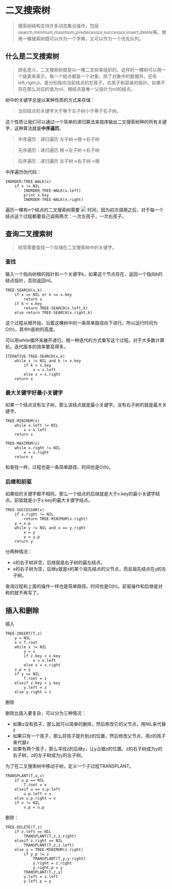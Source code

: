 # 二叉搜索树
> 搜索树结构支持许多动态集合操作，包括search,minimum,maximum,predecessor,successor,insert,delete等。使用一棵搜索树既可以作为一个字典，又可以作为一个优先队列。

## 什么是二叉搜索树
> 顾名思义，二叉搜索树就是以一棵二叉树来组织的。这样的一棵树可以用一个链表来表示，每一个结点都是一个对象，除了对象中的数据外，还有left,right,p，是分别指向当前结点的左孩子，右孩子和双亲的指针。如果不存在那么对应的值为nil。根结点是唯一父指针为nil的结点。

树中的关键字总是以某种性质的方式来存储：
> 当前结点的关键字大于等于左子树小于等于右子树。

这个性质让我们可以通过一个简单的递归算法来按序输出二叉搜索树种的所有关键字，这种算法就是**中序遍历**。
> 中序遍历：递归遍历 左子树->根->右子树

> 先序遍历：递归遍历 根->左子树->右子树

> 后序遍历：递归遍历 左子树->右子树->根

中序遍历伪代码：

    INORDER-TREE-WALK(x)
    	if x != NIL
    		INORDER-TREE-WALK(x.left)
    		print x.key
    		INORDER-TREE-WALK(x.right)
遍历一棵有n个结点的二叉搜索树需要 <img src="http://www.forkosh.com/mathtex.cgi?\Theta (n)"> 时间，因为初次调用之后，对于每一个结点这个过程都要自己调用两次：一次左孩子，一次右孩子。

## 查询二叉搜索树
> 经常需要查找一个存储在二叉搜索树中的关键字。

### 查找
输入一个指向树根的指针和一个关键字k，如果这个节点存在，返回一个指向k的结点指针，否则返回nil。

    TREE-SEARCH(x,k)
    	if x == NIL or k == x.key
    		return x
    	if k < x.key
    		return TREE-SEARCH(x.left,k)
    	else return TREE-SEARCH(x.right,k)

这个过程从根开始，沿着这棵树中的一条简单路径向下进行。所以运行时间为O(h)，其中h是树的高度。

可以用while循环来展开递归，用一种迭代的方式重写这个过程。对于大多数计算机，迭代版本的效率要高得多。

    ITERATIVE-TREE-SEARCH(x,k)
    	while x != NIL and k != x.key
    		if k < x.key
    			x = x.left
    		else x = x.right
    	return x 

### 最大关键字好最小关键字
如果一个结点没有左子树，那么该结点就是最小关键字。没有右子树的就是最大关键字。

    TREE-MINIMUM(x)
    	while x.left != NIL
    		x = x.left
    	return x

    TREE-MAXIMUM(x)
    	while x.right != NIL
    		x = x.right
    	return x

和查找一样，过程也是一条简单路径，时间也是O(h)。

### 后继和前驱
如果给的关键字都不相同，那么一个结点的后继就是大于x.key的最小关键字结点。前驱就是小于x.key的最大关键字结点。

    TREE-SUCCESSOR(x)
    	if x.right != NIL
    		return TREE-MINIMUM(x.right)
    	y = x.p
    	while y != NIL and x == y.right
    		x = y
    		y = y.p
    	return y
分两种情况：

- x的右子树非空，后继就是右子树的最左结点。
- x的右子树为空，后继y就是x的某个祖先结点的父节点，而且祖先结点在y的左子树。

查询过程和上面的操作一样也是简单路径。时间也是O(h)。前驱操作和后继是对称的就不再写了。

## 插入和删除
插入

    TREE-INSERT(T,z)
    	y = NIL
    	x = T.root
    	while x != NIL
    		y = x
    		if z.key < x.key
    			x = x.left
    		else x = x.right
    	z.p = y
    	if y == NIL
    		T.root = z
    	elseif z.key < y.key
    		y.left = z
    	else y.right = z

删除

删除比插入要复杂，可以分为三种情况：

- 如果z没有孩子，那么就可以简单的删除，然后修改它的父节点，用NIL来代替z
- 如果只有一个孩子，那么将孩子提升到z的位置，然后修改父节点，用z的孩子来代替z
- 如果有两个孩子，那么寻找z的后继y，让y占据z的位置。z的右子树成为y的右子树，z的左子树成为y的左子树。

为了在二叉搜索树中移动子树，定义一个子过程TRANSPLANT。

    TRANSPLANT(T,u,v)
    	if u.p == NIL
    		T.root = v
    	elseif u == v.p.left
    		u.p.left = v
    	else u.p.right = v
    	if v != NIL
    		v.p = u.p
删除：

    TREE-DELETE(T,z)
    	if z.left == NIL
    		TRANSPLANT(T,z,z.right)
    	elseif z.right == NIL
    		TRANSPLANT(T,z,z.left)
    	else y = TREE-MINIMUM(z.right)
    		if y.p != z
    			TRANSPLANT(T,y,y.right)
    			y.right = z.right
    			y.right.p = y
    		TRANSPLANT(T,z,y)
    		y.left = z.left
    		y.left.p = y